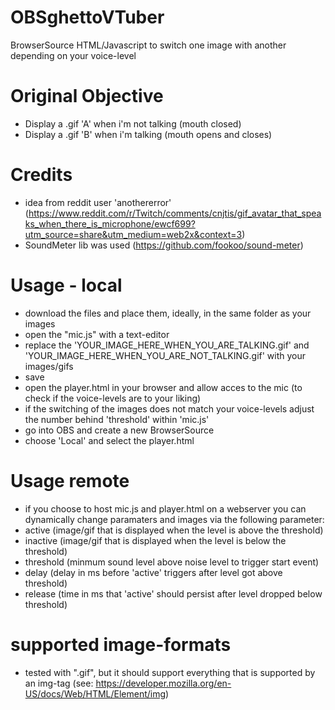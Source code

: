 # OBSghettoVTuber
BrowserSource HTML/Javascript to switch one image with another depending on your voice-level

# Original Objective
- Display a .gif 'A' when i'm not talking (mouth closed)
- Display a .gif 'B' when i'm talking (mouth opens and closes)

# Credits
- idea from reddit user 'anothererror' (https://www.reddit.com/r/Twitch/comments/cnjtis/gif_avatar_that_speaks_when_there_is_microphone/ewcf699?utm_source=share&utm_medium=web2x&context=3)
- SoundMeter lib was used (https://github.com/fookoo/sound-meter)

# Usage - local
- download the files and place them, ideally, in the same folder as your images
- open the "mic.js" with a text-editor
- replace the 'YOUR_IMAGE_HERE_WHEN_YOU_ARE_TALKING.gif' and 'YOUR_IMAGE_HERE_WHEN_YOU_ARE_NOT_TALKING.gif' with your images/gifs
- save
- open the player.html in your browser and allow acces to the mic (to check if the voice-levels are to your liking)
- if the switching of the images does not match your voice-levels adjust the number behind 'threshold' within 'mic.js'
- go into OBS and create a new BrowserSource
- choose 'Local' and select the player.html

# Usage remote
- if you choose to host mic.js and player.html on a webserver you can dynamically change paramaters and images via the following parameter:
- active (image/gif that is displayed when the level is above the threshold)
- inactive (image/gif that is displayed when the level is below the threshold)
- threshold (minmum sound level above noise level to trigger start event)
- delay (delay in ms before 'active' triggers after level got above threshold)
- release (time in ms that 'active' should persist after level dropped below threshold)

# supported image-formats
- tested with ".gif", but it should support everything that is supported by an img-tag (see: https://developer.mozilla.org/en-US/docs/Web/HTML/Element/img)



